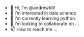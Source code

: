- 👋 Hi, I’m @andrewk0l
- 👀 I’m interested in data science
- 🌱 I’m currently learning python.
- 💞️ I’m looking to collaborate on ...
- 📫 How to reach me ...

<!---
andrewk0l/andrewk0l is a ✨ special ✨ repository because its `README.md` (this file) appears on your GitHub profile.
You can click the Preview link to take a look at your changes.
--->
